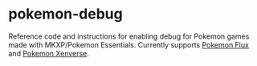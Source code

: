 # pokemon-debug

Reference code and instructions for enabling debug for Pokemon games made with MKXP/Pokemon Essentials. Currently supports [Pokemon Flux](flux) and [Pokemon Xenverse](xenoverse).
